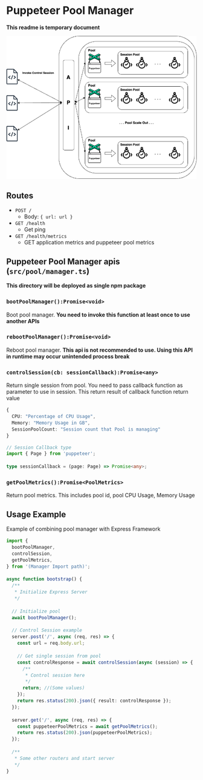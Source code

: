 # Puppeteer Pool Manager

**This readme is temporary document**

<p align="center">
  <img src="./diagram/diagram2.png" alt="Image description">
</p>

## Routes

- `POST /`
  - Body: `{ url: url }`
- `GET /health`
  - Get ping
- `GET /health/metrics`
  - GET application metrics and puppeteer pool metrics

## Puppeteer Pool Manager apis (`src/pool/manager.ts`)

**This directory will be deployed as single npm package**

### `bootPoolManager():Promise<void>`

Boot pool manager. **You need to invoke this function at least once to use another APIs**

### `rebootPoolManager():Promise<void>`

Reboot pool manager. **This api is not recommended to use. Using this API in runtime may occur unintended process break**

### `controlSession(cb: sessionCallback):Promise<any>`

Return single session from pool. You need to pass callback function as parameter to use in session. This return result of callback function return value

```typescript
{
  CPU: "Percentage of CPU Usage",
  Memory: "Memory Usage in GB",
  SessionPoolCount: "Session count that Pool is managing"
}

```

```typescript
// Session Callback type
import { Page } from 'puppeteer';

type sessionCallback = (page: Page) => Promise<any>;
```

### `getPoolMetrics():Promise<PoolMetrics>`

Return pool metrics. This includes pool id, pool CPU Usage, Memory Usage

## Usage Example

Example of combining pool manager with Express Framework

```typescript
import {
  bootPoolManager,
  controlSession,
  getPoolMetrics,
} from '(Manager Import path)';

async function bootstrap() {
  /**
   * Initialize Express Server
   */

  // Initialize pool
  await bootPoolManager();

  // Control Session example
  server.post('/', async (req, res) => {
    const url = req.body.url;

    // Get single session from pool
    const controlResponse = await controlSession(async (session) => {
      /**
       * Control session here
       */
      return; //(Some values)
    });
    return res.status(200).json({ result: controlResponse });
  });

  server.get('/', async (req, res) => {
    const puppeteerPoolMetrics = await getPoolMetrics();
    return res.status(200).json(puppeteerPoolMetrics);
  });

  /**
   * Some other routers and start server
   */
}
```
